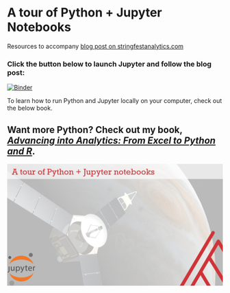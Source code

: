# A tour of Python + Jupyter Notebooks

Resources to accompany [blog post on stringfestanalytics.com](https://georgejmount.com/?p=7310)

### Click the button below to launch Jupyter and follow the blog post:

[![Binder](https://mybinder.org/badge_logo.svg)](https://mybinder.org/v2/gh/stringfestdata/tour-of-python-jupyter/HEAD)

To learn how to run Python and Jupyter locally on your computer, check out the below book. 


## Want more Python? Check out my book, [_Advancing into Analytics: From Excel to Python and R_](http://georgejmount.com/book/).

![Cover image](cover.png)
